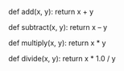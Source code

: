 def add(x, y):
    return x + y

def subtract(x, y):
    return x – y


def multiply(x, y):
    return x * y


def divide(x, y):
    return x * 1.0 / y